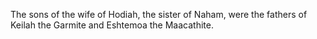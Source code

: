 The sons of the wife of Hodiah, the sister of Naham, were the fathers of Keilah the Garmite and Eshtemoa the Maacathite.
